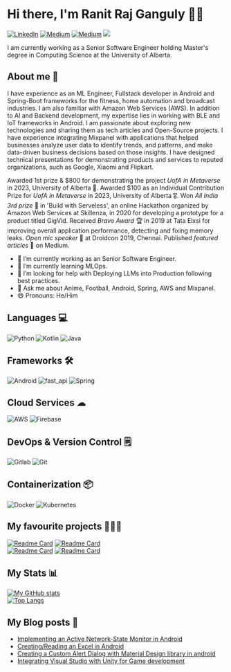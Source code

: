 # Hi there, I'm Ranit Raj Ganguly 👋🏼

[![LinkedIn](https://img.shields.io/badge/LinkedIn-blue?style=plastic&logo=linkedin&labelColor=blue)](https://www.linkedin.com/in/ranitrajganguly/)    [![Medium](https://img.shields.io/badge/Medium-black?style=plastic&logo=medium&labelColor=black)](https://medium.com/@ranitrajganguly/)  [![Medium](https://img.shields.io/badge/Gmail-white?style=plastic&logo=gmail&labelColor=white)](mailto:ranitrajganguly@gmail.com)     ![](https://komarev.com/ghpvc/?username=ranitraj&color=blue)

I am currently working as a Senior Software Engineer holding Master's degree in Computing Science at the University of Alberta.

## About me 🙂

I have experience as an ML Engineer, Fullstack developer in Android and Spring-Boot frameworks for the fitness, home automation and broadcast industries. I am also familiar with Amazon Web Services (AWS). In addition to AI and Backend development, my expertise lies in working with BLE and IoT frameworks in Android. I am passionate about exploring new technologies and sharing them as tech articles and Open-Source projects.
I have experience integrating Mixpanel with applications that helped businesses analyze user data to identify trends, and patterns, and make data-driven business decisions based on those insights.
I have designed technical presentations for demonstrating products and services to reputed organizations, such as Google, Xiaomi and Flipkart.

Awarded 1st prize & $800 for demonstrating the project *UofA in Metaverse* in 2023, University of Alberta 🥇. Awarded $100 as an Individual Contribution Prize for *UofA in Metaverse* in 2023, University of Alberta 🎖. Won *All India 3rd prize* 🥉 in 'Build with Serveless', an online Hackathon organized by Amazon Web Services at Skillenza, in 2020 for developing a prototype for a product titled GigVid. Received *Bravo Award* 🏆 in 2019 at Tata Elxsi for improving overall application performance, detecting and fixing memory leaks. *Open mic speaker* 🎤 at Droidcon 2019, Chennai. Published *featured articles* 📄 on Medium.


- 🔭 I’m currently working as an Senior Software Engineer.
- 🌱 I’m currently learning MLOps.
- 🤔 I’m looking for help with Deploying LLMs into Production following best practices.
- 💬 Ask me about Anime, Football, Android, Spring, AWS and Mixpanel.
- 😄 Pronouns: He/Him

## Languages 💻
![Python](https://img.icons8.com/?size=48&id=13441&format=png&color=000000) ![Kotlin](https://img.icons8.com/color/48/000000/kotlin.png) ![Java](https://img.icons8.com/color/48/000000/java-coffee-cup-logo--v1.png) 

## Frameworks 🛠
![Android](https://img.icons8.com/color/48/000000/android-studio--v3.png) ![fast_api](https://github.com/ranitraj/ranitraj/assets/15179100/1f299b27-f163-4ed7-9264-db5bc8ef375b) ![Spring](https://user-images.githubusercontent.com/15179100/226479786-63499866-b853-478c-91a6-a020dc5d0ede.png) 

## Cloud Services ☁
![AWS](https://user-images.githubusercontent.com/15179100/226479778-f889a085-bef4-4e65-990b-a07cc84a9903.png) ![Firebase](https://user-images.githubusercontent.com/15179100/226479783-721c46be-5e66-471c-baf5-1a9f9eb51370.png)

## DevOps & Version Control 🗒️
![Gitlab](https://img.icons8.com/?size=48&id=34886&format=png&color=000000) ![Git](https://img.icons8.com/color/48/000000/git.png) 

## Containerization 📦
![Docker](https://img.icons8.com/?size=48&id=cdYUlRaag9G9&format=png&color=000000) ![Kubernetes](https://img.icons8.com/?size=48&id=cvzmaEA4kC0o&format=png&color=000000)

## My favourite projects 👨🏻‍💻
[![Readme Card](https://github-readme-stats.vercel.app/api/pin/?username=ranitraj&repo=SmartThermostat&theme=dracula)](https://github.com/ranitraj/ranitraj) [![Readme Card](https://github-readme-stats.vercel.app/api/pin/?username=ranitraj&repo=MqttClient&theme=dracula)](https://github.com/ranitraj/ranitraj)
<br>
[![Readme Card](https://github-readme-stats.vercel.app/api/pin/?username=ranitraj&repo=ContactsEntrepot&theme=dracula)](https://github.com/ranitraj/ranitraj) [![Readme Card](https://github-readme-stats.vercel.app/api/pin/?username=ranitraj&repo=ActiveNetworkStateObserver&theme=dracula)](https://github.com/ranitraj/ranitraj)


## My Stats 📊
[![My GitHub stats](https://github-readme-stats.vercel.app/api?username=ranitraj&show_icons=true&theme=dracula)](https://github.com/ranitraj/ranitraj)
<br>
[![Top Langs](https://github-readme-stats.vercel.app/api/top-langs/?username=ranitraj&layout=compact&theme=dracula)](https://github.com/ranitraj/ranitraj) 


## My Blog posts 📰
- [Implementing an Active Network-State Monitor in Android](https://medium.com/geekculture/implementing-an-active-network-state-monitor-in-android-dbbc24cf2bc5)
- [Creating/Reading an Excel in Android](https://medium.com/geekculture/creating-an-excel-in-android-cd9c22198619)
- [Creating a Custom Alert Dialog with Material Design library in android](https://medium.com/android-dev-hacks/creating-a-custom-alert-dialog-with-material-design-library-in-android-f382bb23a6a8)
- [Integrating Visual Studio with Unity for Game development](https://medium.com/nerd-for-tech/integrating-visual-studio-with-unity-for-game-development-282bb2f5b365)
